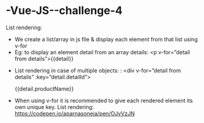 # -Vue-JS--challenge-4


List rendering:
-	We create a list/array in js file & display each element from that list using v-for
-	Eg: to display an element detail from an array details: <p v-for=”detail from details”>{{detail}}</p>
-	List rendering in case of multiple objects: : <div v-for=”detail from details” :key=”detail.detailId”></div><p>{{detail.productName}}</p>
-	When using v-for it is recommended to give each rendered element its own unique key.
List rendering: https://codepen.io/aparnasoneja/pen/OJvVzJN
